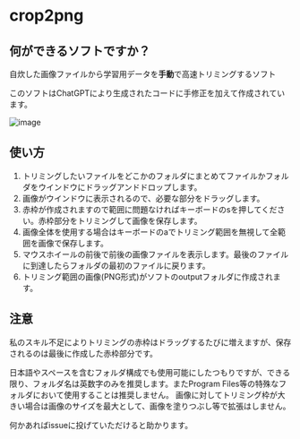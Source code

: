 # crop2png
## 何ができるソフトですか？
自炊した画像ファイルから学習用データを**手動**で高速トリミングするソフト

このソフトはChatGPTにより生成されたコードに手修正を加えて作成されています。

![image](https://github.com/user-attachments/assets/ed7f58d0-beee-4c3b-be03-9001c6a70f71)

## 使い方
1. トリミングしたいファイルをどこかのフォルダにまとめてファイルかフォルダをウインドウにドラッグアンドドロップします。
1. 画像がウインドウに表示されるので、必要な部分をドラッグします。
1. 赤枠が作成されますので範囲に問題なければキーボードのsを押してください。赤枠部分をトリミングして画像を保存します。
1. 画像全体を使用する場合はキーボードのaでトリミング範囲を無視して全範囲を画像で保存します。
2. マウスホイールの前後で前後の画像ファイルを表示します。最後のファイルに到達したらフォルダの最初のファイルに戻ります。
1. トリミング範囲の画像(PNG形式)がソフトのoutputフォルダに作成されます。

## 注意
私のスキル不足によりトリミングの赤枠はドラッグするたびに増えますが、保存されるのは最後に作成した赤枠部分です。

日本語やスペースを含むフォルダ構成でも使用可能にしたつもりですが、できる限り、フォルダ名は英数字のみを推奨します。またProgram Files等の特殊なフォルダにおいて使用することは推奨しません。 画像に対してトリミング枠が大きい場合は画像のサイズを最大として、画像を塗りつぶし等で拡張はしません。

何かあればissueに投げていただけると助かります。
